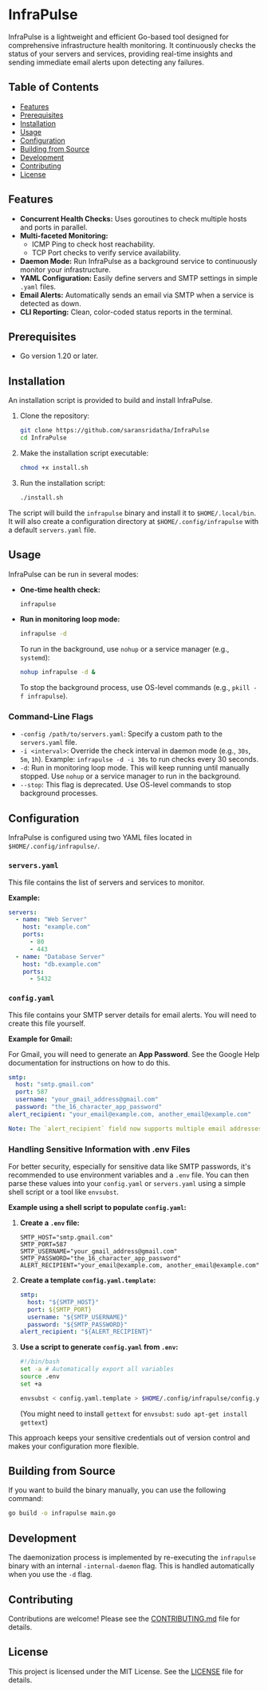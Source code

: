 # InfraPulse

InfraPulse is a lightweight and efficient Go-based tool designed for comprehensive infrastructure health monitoring. It continuously checks the status of your servers and services, providing real-time insights and sending immediate email alerts upon detecting any failures.

## Table of Contents

- [Features](#features)
- [Prerequisites](#prerequisites)
- [Installation](#installation)
- [Usage](#usage)
- [Configuration](#configuration)
- [Building from Source](#building-from-source)
- [Development](#development)
- [Contributing](#contributing)
- [License](#license)

## Features

- **Concurrent Health Checks:** Uses goroutines to check multiple hosts and ports in parallel.
- **Multi-faceted Monitoring:**
  - ICMP Ping to check host reachability.
  - TCP Port checks to verify service availability.
- **Daemon Mode:** Run InfraPulse as a background service to continuously monitor your infrastructure.
- **YAML Configuration:** Easily define servers and SMTP settings in simple `.yaml` files.
- **Email Alerts:** Automatically sends an email via SMTP when a service is detected as down.
- **CLI Reporting:** Clean, color-coded status reports in the terminal.

## Prerequisites

- Go version 1.20 or later.

## Installation

An installation script is provided to build and install InfraPulse.

1. Clone the repository:
   ```sh
   git clone https://github.com/saransridatha/InfraPulse
   cd InfraPulse
   ```

2. Make the installation script executable:
   ```sh
   chmod +x install.sh
   ```

3. Run the installation script:
   ```sh
   ./install.sh
   ```

The script will build the `infrapulse` binary and install it to `$HOME/.local/bin`. It will also create a configuration directory at `$HOME/.config/infrapulse` with a default `servers.yaml` file.

## Usage

InfraPulse can be run in several modes:

- **One-time health check:**
  ```sh
  infrapulse
  ```

- **Run in monitoring loop mode:**
  ```sh
  infrapulse -d
  ```
  To run in the background, use `nohup` or a service manager (e.g., `systemd`):
  ```sh
  nohup infrapulse -d &
  ```
  To stop the background process, use OS-level commands (e.g., `pkill -f infrapulse`).

### Command-Line Flags

- `-config /path/to/servers.yaml`: Specify a custom path to the `servers.yaml` file.
- `-i <interval>`: Override the check interval in daemon mode (e.g., `30s`, `5m`, `1h`).
      Example: `infrapulse -d -i 30s` to run checks every 30 seconds.
- `-d`: Run in monitoring loop mode. This will keep running until manually stopped. Use `nohup` or a service manager to run in the background.
- `--stop`: This flag is deprecated. Use OS-level commands to stop background processes.

## Configuration

InfraPulse is configured using two YAML files located in `$HOME/.config/infrapulse/`.

### `servers.yaml`

This file contains the list of servers and services to monitor.

**Example:**
```yaml
servers:
  - name: "Web Server"
    host: "example.com"
    ports:
      - 80
      - 443
  - name: "Database Server"
    host: "db.example.com"
    ports:
      - 5432
```

### `config.yaml`

This file contains your SMTP server details for email alerts. You will need to create this file yourself.

**Example for Gmail:**

For Gmail, you will need to generate an **App Password**. See the Google Help documentation for instructions on how to do this.

```yaml
smtp:
  host: "smtp.gmail.com"
  port: 587
  username: "your_gmail_address@gmail.com"
  password: "the_16_character_app_password"
alert_recipient: "your_email@example.com, another_email@example.com"

Note: The `alert_recipient` field now supports multiple email addresses separated by commas. For example: `"admin@example.com, ops@example.com"`.
```

### Handling Sensitive Information with .env Files

For better security, especially for sensitive data like SMTP passwords, it's recommended to use environment variables and a `.env` file. You can then parse these values into your `config.yaml` or `servers.yaml` using a simple shell script or a tool like `envsubst`.

**Example using a shell script to populate `config.yaml`:**

1.  **Create a `.env` file:**
    ```
    SMTP_HOST="smtp.gmail.com"
    SMTP_PORT=587
    SMTP_USERNAME="your_gmail_address@gmail.com"
    SMTP_PASSWORD="the_16_character_app_password"
    ALERT_RECIPIENT="your_email@example.com, another_email@example.com"
    ```

2.  **Create a template `config.yaml.template`:**
    ```yaml
    smtp:
      host: "${SMTP_HOST}"
      port: ${SMTP_PORT}
      username: "${SMTP_USERNAME}"
      password: "${SMTP_PASSWORD}"
    alert_recipient: "${ALERT_RECIPIENT}"
    ```

3.  **Use a script to generate `config.yaml` from `.env`:**
    ```bash
    #!/bin/bash
    set -a # Automatically export all variables
    source .env
    set +a

    envsubst < config.yaml.template > $HOME/.config/infrapulse/config.yaml
    ```
    (You might need to install `gettext` for `envsubst`: `sudo apt-get install gettext`)

This approach keeps your sensitive credentials out of version control and makes your configuration more flexible.


## Building from Source

If you want to build the binary manually, you can use the following command:

```sh
go build -o infrapulse main.go
```

## Development

The daemonization process is implemented by re-executing the `infrapulse` binary with an internal `-internal-daemon` flag. This is handled automatically when you use the `-d` flag.

## Contributing

Contributions are welcome! Please see the [CONTRIBUTING.md](CONTRIBUTING.md) file for details.

## License

This project is licensed under the MIT License. See the [LICENSE](LICENSE) file for details.
